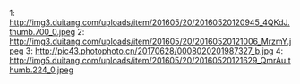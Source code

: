 1: http://img3.duitang.com/uploads/item/201605/20/20160520120945_4QKdJ.thumb.700_0.jpeg
2: http://img3.duitang.com/uploads/item/201605/20/20160520121006_MrzmY.jpeg
3: http://pic43.photophoto.cn/20170628/0008020201987327_b.jpg
4: http://img5.duitang.com/uploads/item/201605/20/20160520121629_QmrAu.thumb.224_0.jpeg
